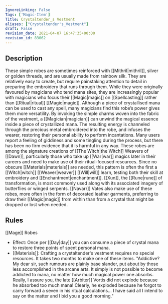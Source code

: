 ```yaml
---
IgnoreLinking: False
Tags: ['Magic-Item']
Title: Crystaltender_s Vestment
aliases: ["Crystaltender's_Vestment"]
draft: False
revision_date: 2021-04-07 16:47:35+00:00
revision_id: 83062
---
```


## Description
These simple robes are sometimes reinforced with [[Mithril|mithril]], silver or golden threads, and are usually made from rainbow silk. They are relatively easy to create, but require painstaking attention to detail in preparing the embroidery that runs through them. While they were originally favoured by magicians who tend mana sites, they are increasingly popular with magicians who focus their [[Magic|magic]] on [[Spellcasting]] rather than [[Ritual|ritual]] [[Magic|magic]]. Although a piece of crystallised mana can be used to cast any spell, many magicians find this robe’s power gives them more versatility.
By invoking the simple charms woven into the fabric of the vestment, a [[Magician|magician]] can unwind the magical essence inside a piece of crystallized mana. The resulting energy is channeled through the precious metal embroidered into the robe, and infuses the wearer, restoring their personal ability to perform incantations. Many users report a feeling of giddiness and some tingling during the process, but there has been no firm evidence that it is harmful in any way.
These robes are among the signature creations of [[The Witch|the Witch]] Weavers of [[Dawn]], particularly those who take up [[War|war]] magics later in their careers and need to make use of their ritual-focused resources. Since no obscure [[Materials|materials]] are needed, this pattern is often the first a [[Witch|witch]] [[Weaver|weaver]] [[Will|will]] learn, testing both their skill at embroidery and [[Enchantment|enchantment]]. [[Xun]], the [[Rune|rune]] of transformation, is most commonly used along with its associated imagery of butterflies or winged serpents. [[Navarr]] Vates also make use of these robes, more often in the form of decorated leather garments, preferring to draw their [[Magic|magic]] from within than from a crystal that might be dropped or lost when needed.
## Rules
[[Mage]] Robes
* Effect: Once per [[Day|day]] you can consume a piece of crystal mana to restore three points of spent personal mana.
* [[Materials]]: Crafting a crystaltender's vestment requires no special resources. It takes two months to make one of these items.
"Addictive?  My dear sir, such rumours are plainly base slander, put about by those less accomplished in the arcane arts.  It simply is not possible to become addicted to mana, no matter how much magical power one absorbs.  Really, I assure you, the late [[Arbiter]] Vortis did not explode because he absorbed too much mana!  Clearly, he exploded because he forgot to carry forward a seven in his ritual calculations... I have said all I intend to say on the matter and I bid you a good morning."